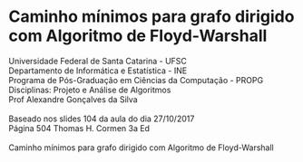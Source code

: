 # Caminho mínimos para grafo dirigido com Algoritmo de Floyd-Warshall
Universidade Federal de Santa Catarina - UFSC<br>
Departamento de Informática e Estatística - INE<br>
Programa de Pós-Graduação em Ciências da Computação - PROPG<br>
Disciplinas: Projeto e Análise de Algoritmos<br>
Prof Alexandre Gonçalves da Silva<br>
<br>
Baseado nos slides 104 da aula do dia 27/10/2017  <br> 
Página 504 Thomas H. Cormen 3a Ed <br>
<br>
Caminho mínimos para grafo dirigido com Algoritmo de Floyd-Warshall<br>
